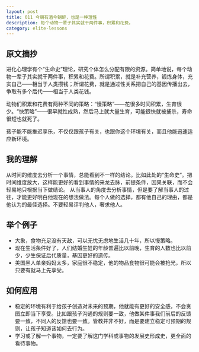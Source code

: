 ```yaml
---
layout: post
title: 011 今朝有酒今朝醉，也是一种理性
description: 每个动物一辈子其实就干两件事，积累和花费。
category: elite-lessons
---
```


## 原文摘抄

进化心理学有个“生命史”理论，研究个体怎么分配有限的资源。简单地说，每个动物一辈子其实就干两件事，积累和花费。所谓积累，就是补充营养，锻炼身体，充实自己——相当于人类攒钱；所谓花费，就是通过性关系把自己的基因传播出去，争取有多个后代——相当于人类花钱。

动物们积累和花费有两种不同的策略：“慢策略”——花很多时间积累，生育很少。“快策略”——很早就性成熟，然后马上就大量生育，可能很快就被捕杀，寿命很短也就死了。

孩子能不能推迟享乐，不仅仅跟孩子有关，也跟你这个环境有关，而且他能迅速适应新环境。

## 我的理解
从时间的维度去分析一个事情，总能看到不一样的结论。比如此处的“生命史”。把时间维度放大，这样能更好的看到事情的来龙去脉，前提条件，因果关联，而不会轻易地只根据当下做结论。
从当事人的角度去分析事情，但是要了解当事人的过往，才能更好明白他现在的想法做法。每个人做的选择，都有他自己的理由，都是他认为的最佳选择。不要轻易评判他人，奢求他人。

## 举个例子
- 大象，食物充足没有天敌，可以无忧无虑地生活几十年，所以慢策略。
- 现在生活条件好了，人们结婚生娃的年龄普遍比以前晚，生育的人数也比以前少，少生保证后代质量，基因更好的遗传。
- 美国黑人单亲妈妈太多，家庭很不稳定，他的物品食物很可能会被抢光，所以只要有就马上先享受。

## 如何应用
- 稳定的环境有利于给孩子创造对未来的预期，他就能有更好的安全感，不会贪图立即当下享受。比如跟孩子沟通的规则要一致，他做某件事我们前后的反馈要一致，不同人的反馈也要一致。管教并非不好，而是要建立稳定可预期的规则，让孩子知道该如何去行为。
- 学习或了解一个事物，一定要了解这门学科或事物的发展史形成史，更全面的看待事物。



